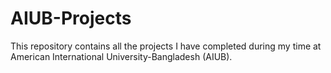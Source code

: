 # AIUB-Projects
This repository contains all the projects I have completed during my time at American International University-Bangladesh (AIUB).
